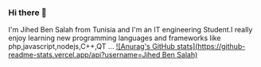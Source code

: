 ### Hi there 👋

I'm Jihed Ben Salah from Tunisia and I'm an IT engineering Student.I really enjoy learning new programming languages and frameworks like php,javascript,nodejs,C++,QT ...
[![Anurag's GitHub stats](https://github-readme-stats.vercel.app/api?username=Jihed Ben Salah)](https://github.com/anuraghazra/github-readme-stats)
